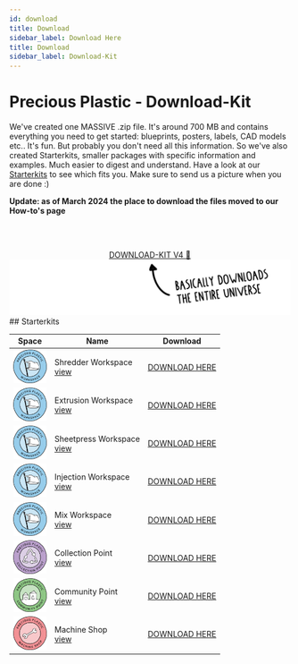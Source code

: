 ```yaml
---
id: download
title: Download
sidebar_label: Download Here
title: Download
sidebar_label: Download-Kit
---
```


<style>
:root {
  --highlight: #ffe084;
  --links: #29bbe3;
  --hover: rgb(131, 206, 235);
}
</style>

# Precious Plastic - Download-Kit

We've created one MASSIVE .zip file. It's around 700 MB and contains everything you need to get started: blueprints, posters, labels, CAD models etc..
It's fun. But probably you don't need all this information. So we've also created Starterkits, smaller packages with specific information and examples. Much easier to digest and understand. Have a look at our [Starterkits](https://preciousplastic.com/starterkits/overview) to see which fits you. Make sure to send us a picture when you are done :)

**Update: as of March 2024 the place to download the files moved to our How-to's page**


<br><br>
<center>
<a id="kit" class="downloadButton js-getLinkDetails" href="https://community.preciousplastic.com/how-to/download-kit">DOWNLOAD-KIT V4 🤙</a><br>

</center>
<img src="assets/download/arrow.png"/>
<br>
## Starterkits

|  Space  | Name       |Download|
|---|----------------|--------|
| <img src="assets/universe/badge-workspace.png" width="60"/>| Shredder Workspace<br>[view](https://www.preciousplastic.com/starterkits/showcase/shredder)      | <a href="https://community.preciousplastic.com/how-to/set-up-a-shredder-workspace">DOWNLOAD HERE</a><div id="shredder-downloadCount"></div>   |
| <img src="assets/universe/badge-workspace.png" width="60"/>| Extrusion Workspace<br>[view](https://www.preciousplastic.com/starterkits/showcase/extrusion)      | <a href="https://community.preciousplastic.com/how-to/set-up-an-extrusion-workspace">DOWNLOAD HERE</a><div id="extrusion-downloadCount"></div>  |
| <img src="assets/universe/badge-workspace.png" width="60"/>| Sheetpress Workspace<br>[view](https://www.preciousplastic.com/starterkits/showcase/sheetpress)        | <a href="https://community.preciousplastic.com/how-to/set-up-a-sheetpress-workspace">DOWNLOAD HERE</a><div id="sheetpress-downloadCount"></div>    |
| <img src="assets/universe/badge-workspace.png" width="60"/>| Injection Workspace<br>[view](https://www.preciousplastic.com/starterkits/showcase/injection)      | <a href="https://community.preciousplastic.com/how-to/set-up-an-injection-workspace">DOWNLOAD HERE</a><div id="injection-downloadCount"></div>   |
| <img src="assets/universe/badge-workspace.png" width="60"/>| Mix Workspace<br>[view](https://www.preciousplastic.com/starterkits/showcase/mix)  | <a href="https://community.preciousplastic.com/how-to/set-up-a-mix-workspace">DOWNLOAD HERE</a><div id="mix-downloadCount"></div>    |
| <img src="assets/universe/badge-collection-point.png" width="60"/>| Collection Point<br>[view](https://www.preciousplastic.com/starterkits/showcase/collection-point)  |  <a href="https://community.preciousplastic.com/how-to/set-up-a-collection-point">DOWNLOAD HERE</a><div id="collection-downloadCount"></div>     |
| <img src="assets/universe/badge-community-point.png" width="60"/>| Community Point<br>[view](https://www.preciousplastic.com/starterkits/showcase/community-point)    | <a href="https://community.preciousplastic.com/how-to/set-up-a-community-point">DOWNLOAD HERE</a><div id="community-downloadCount"></div>    |
| <img src="assets/universe/badge-machine-shop.png" width="60"/>| Machine Shop <br>[view](https://www.preciousplastic.com/starterkits/showcase/machine-shop)  |  <a href="https://community.preciousplastic.com/how-to/set-up-a-machine-shop">DOWNLOAD HERE</a><div id="machine-downloadCount"></div>     |
